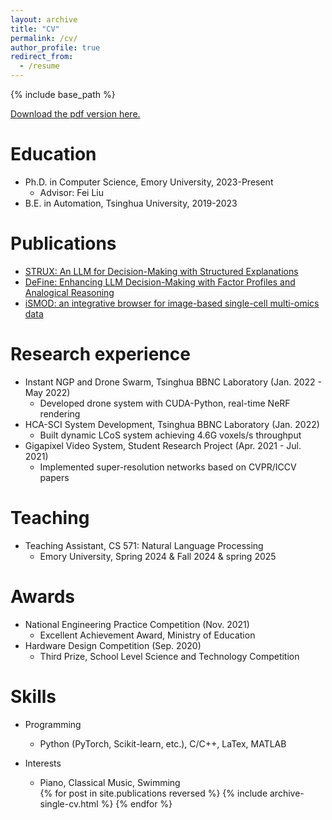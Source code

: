 ```yaml
---
layout: archive
title: "CV"
permalink: /cv/
author_profile: true
redirect_from:
  - /resume
---
```

{% include base_path %}

[Download the pdf version here.](../assets/CV_Yiming.pdf)

Education
======
* Ph.D. in Computer Science, Emory University, 2023-Present
  * Advisor: Fei Liu
* B.E. in Automation, Tsinghua University, 2019-2023

Publications
======
* [STRUX: An LLM for Decision-Making with Structured Explanations](https://arxiv.org/pdf/2410.12583)
* [DeFine: Enhancing LLM Decision-Making with Factor Profiles and Analogical Reasoning](https://arxiv.org/pdf/2410.01772)
* [iSMOD: an integrative browser for image-based single-cell multi-omics data](https://builderlym.github.io/publication/iSMOD)

Research experience
======
* Instant NGP and Drone Swarm, Tsinghua BBNC Laboratory (Jan. 2022 - May 2022)
  * Developed drone system with CUDA-Python, real-time NeRF rendering
* HCA-SCI System Development, Tsinghua BBNC Laboratory (Jan. 2022)
  * Built dynamic LCoS system achieving 4.6G voxels/s throughput
* Gigapixel Video System, Student Research Project (Apr. 2021 - Jul. 2021)
  * Implemented super-resolution networks based on CVPR/ICCV papers

Teaching
======
* Teaching Assistant, CS 571: Natural Language Processing
  * Emory University, Spring 2024 & Fall 2024 & spring 2025

Awards
======
* National Engineering Practice Competition (Nov. 2021)
  * Excellent Achievement Award, Ministry of Education
* Hardware Design Competition (Sep. 2020)
  * Third Prize, School Level Science and Technology Competition

Skills
======
* Programming
  * Python (PyTorch, Scikit-learn, etc.), C/C++, LaTex, MATLAB
* Interests
  * Piano, Classical Music, Swimming

  <ul>{% for post in site.publications reversed %}
    {% include archive-single-cv.html %}
  {% endfor %}</ul>
